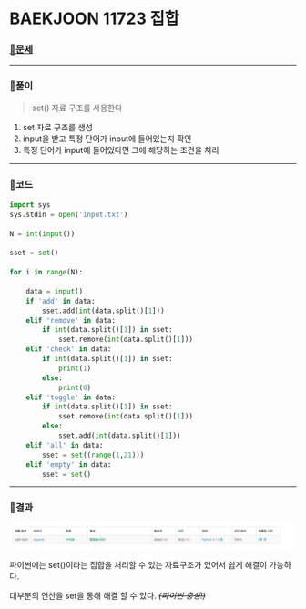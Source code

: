 # BAEKJOON 11723 집합

### [🏸문제](https://www.acmicpc.net/problem/11723) 

<hr>



### 💊풀이

> set() 자료 구조를 사용한다

1. set 자료 구조를 생성
1. input을 받고 특정 단어가 input에 들어있는지 확인
1. 특정 단어가 input에 들어있다면 그에 해당하는 조건을 처리

<hr>

### 📌코드

```python
import sys
sys.stdin = open('input.txt')

N = int(input())

sset = set()

for i in range(N):

    data = input()
    if 'add' in data:
        sset.add(int(data.split()[1]))
    elif 'remove' in data:
        if int(data.split()[1]) in sset:
            sset.remove(int(data.split()[1]))
    elif 'check' in data:
        if int(data.split()[1]) in sset:
            print(1)
        else:
            print(0)
    elif 'toggle' in data:
        if int(data.split()[1]) in sset:
            sset.remove(int(data.split()[1]))
        else:
            sset.add(int(data.split()[1]))
    elif 'all' in data:
        sset = set((range(1,21)))
    elif 'empty' in data:
        sset = set()
```

<hr>





### 🛀결과

![image-20220503233458635](readme.assets/image-20220503233458635.png)

파이썬에는 set()이라는 집합을 처리할 수 있는 자료구조가 있어서 쉽게 해결이 가능하다.

대부분의 연산을 set을 통해 해결 할 수 있다. *~~(파이썬 충성!)~~*
